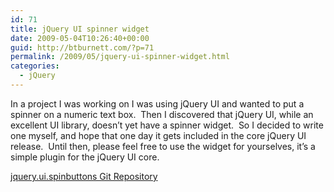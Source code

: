 ```yaml
---
id: 71
title: jQuery UI spinner widget
date: 2009-05-04T10:26:40+00:00
guid: http://btburnett.com/?p=71
permalink: /2009/05/jquery-ui-spinner-widget.html
categories:
  - jQuery
---
```

In a project I was working on I was using jQuery UI and wanted to put a spinner on a numeric text box.  Then I discovered that jQuery UI, while an excellent UI library, doesn&#8217;t yet have a spinner widget.  So I decided to write one myself, and hope that one day it gets included in the core jQuery UI release.  Until then, please feel free to use the widget for yourselves, it&#8217;s a simple plugin for the jQuery UI core.

[jquery.ui.spinbuttons Git Repository](http://github.com/btburnett3/jquery.ui.spinner)